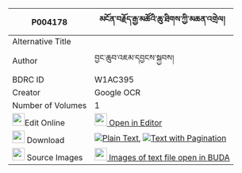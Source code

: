 |P004178|མངོན་བརྗོད་རྒྱ་མཚོའི་ཆུ་ཐིགས་ཀྱི་མཆན་འགྲེལ། 
| --- | --- 
|Alternative Title |
|Author| བྱང་ཆུབ་འཇམ་དབྱངས་སྐྱབས།
|BDRC ID | W1AC395
|Creator | Google OCR
|Number of Volumes| 1
|<img width="25" src="https://img.icons8.com/color/25/000000/edit-property.png">Edit Online| [<img width="25" src="https://avatars.githubusercontent.com/u/45091458?s=200&v=4"> Open in Editor](http://editor.openpecha.org/P004178)
|<img width="25" src="https://img.icons8.com/fluent/48/000000/download-2.png"/>  Download | [![](https://img.icons8.com/color/20/000000/txt.png)Plain Text](https://github.com/Openpecha/P004178/releases/download/v1/ngonjo_gyatso_i_chutik_kyi_che_plain_P004178.zip), [![](https://img.icons8.com/color/20/000000/txt.png)Text with Pagination](https://github.com/Openpecha/P004178/releases/download/v1/ngonjo_gyatso_i_chutik_kyi_che_pages_P004178.zip)
|<img width="25" src="https://img.icons8.com/plasticine/100/000000/pictures-folder.png"/>  Source Images | [<img width="25" src="https://library.bdrc.io/icons/BUDA-small.svg"> Images of text file open in BUDA](https://library.bdrc.io/show/bdr:W1AC395)